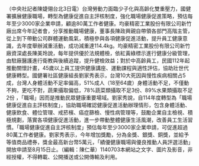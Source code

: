 （中央社記者陳婕翎台北3日電）台灣勞動力面臨少子化與高齡化雙重壓力，國健署擴展健康職場，轉型為健康促進自主評核制度，強化職場健康促進策略，預估每年至少3000家企業申請，顧逾80萬工作者健康。均豪精密工業股份有限公司新竹廠出席今年記者會，分享推動職場健康，董事長陳政興親自帶領各部門高階主管，從上到下帶動公司群體運動風氣，積極參與各項健康促進活動，提升員工健康意識，去年度舉辦減重活動，成功減重達114.4kg。均豪精密工業股份有限公司新竹廠資深處長陳美玲說，每年提供優於法規體檢，依紅黃綠標示進行健康分級管理，由駐廠醫護進行衛教與後續追蹤，提升健檢效益；對於中高齡員工，民國112年起推動關懷計畫，45歲以上員工提供健康講座、運動課程與適性評估，協助壯世代健康轉型。國健署社區健康組長劉家秀表示，台灣10大死因與慢性疾病相關占5成，台灣人身體活動不足率偏高，51%成人（18至64歲）身體活動不足，不僅動不夠，更吃不對，蔬果攝取偏低，78%蔬菜類攝取不足3份、89%水果類攝取不足2份 ，「職場」因而是推動民眾健康重要場域。劉家秀說，自114年度轉型為「職場健康促進自主評核制度」，協助職場確認健康促進活動辦理情形，包含身體活動、健康飲食、體位管理、戒菸檳、癌症篩檢、慢性病管理等，鼓勵企業自主檢視、積極規劃，落實各項健康促進活動，進一步帶動整體健康生活風潮，改善員工生活習慣。「職場健康促進自主評核制度」預估每年至少3000家企業申請，可促進超過80萬工作者健康。劉家秀表示，今年增加獎勵，分為金獎、銀獎、銅獎，並給予等值商品禮券，獎金最高新台幣5萬元，「績優健康職場與優良推動人員評選活動」開放申請至8月15日止。（編輯：陳仁華）1140703本網站之文字、圖片及影音，非經授權，不得轉載、公開播送或公開傳輸及利用。